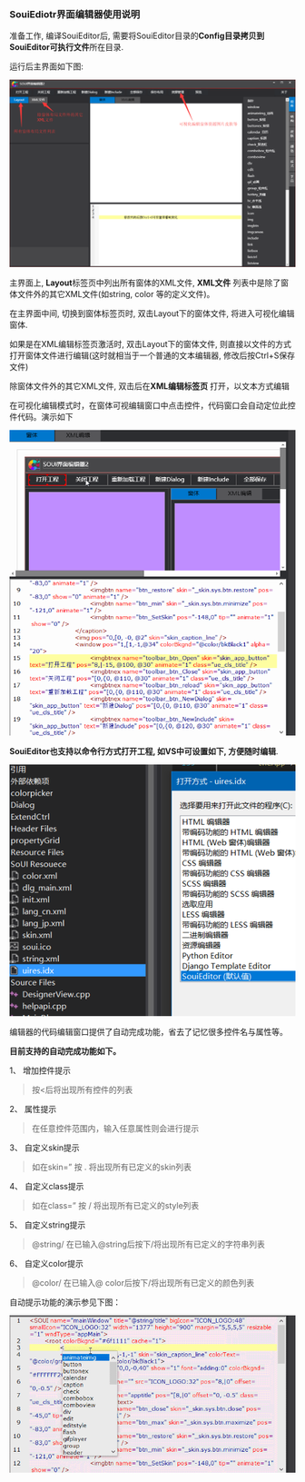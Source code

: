 ###                                       SouiEdiotr界面编辑器使用说明

准备工作, 编译SouiEditor后, 需要将SouiEditor目录的**Config目录拷贝到SouiEditor可执行文件**所在目录.

运行后主界面如下图:

![img](https://github.com/cnsheds/SouiEditor/blob/master/docimage/1.png)

 

主界面上, **Layout**标签页中列出所有窗体的XML文件, **XML文件** 列表中是除了窗体文件外的其它XML文件(如string, color 等的定义文件)。

在主界面中间, 切换到窗体标签页时, 双击Layout下的窗体文件, 将进入可视化编辑窗体. 

如果是在XML编辑标签页激活时, 双击Layout下的窗体文件, 则直接以文件的方式打开窗体文件进行编辑(这时就相当于一个普通的文本编辑器, 修改后按Ctrl+S保存文件)

除窗体文件外的其它XML文件, 双击后在**XML编辑标签页** 打开，以文本方式编辑

 

在可视化编辑模式时，在窗体可视编辑窗口中点击控件，代码窗口会自动定位此控件代码。演示如下

![img](https://github.com/cnsheds/SouiEditor/blob/master/docimage/1.gif)





**SouiEditor也支持以命令行方式打开工程, 如VS中可设置如下, 方便随时编辑**.

![img](https://github.com/cnsheds/SouiEditor/blob/master/docimage/2.png)

 

编辑器的代码编辑窗口提供了自动完成功能，省去了记忆很多控件名与属性等。

**目前支持的自动完成功能如下。**

1、 增加控件提示

>  按<后将出现所有控件的列表

2、 属性提示

>  在任意控件范围内，输入任意属性则会进行提示

3、 自定义skin提示

>  如在skin=” 按 . 将出现所有已定义的skin列表

4、 自定义class提示

>  如在class=” 按 / 将出现所有已定义的style列表

5、 自定义string提示

>  @string/ 在已输入@string后按下/将出现所有已定义的字符串列表

6、 自定义color提示

>  @color/ 在已输入@ color后按下/将出现所有已定义的颜色列表



自动提示功能的演示参见下图：

![img](https://github.com/cnsheds/SouiEditor/blob/master/docimage/3.gif)